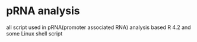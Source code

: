 # pRNA analysis
all script used in pRNA(promoter associated RNA) analysis based R 4.2 and some Linux shell script

